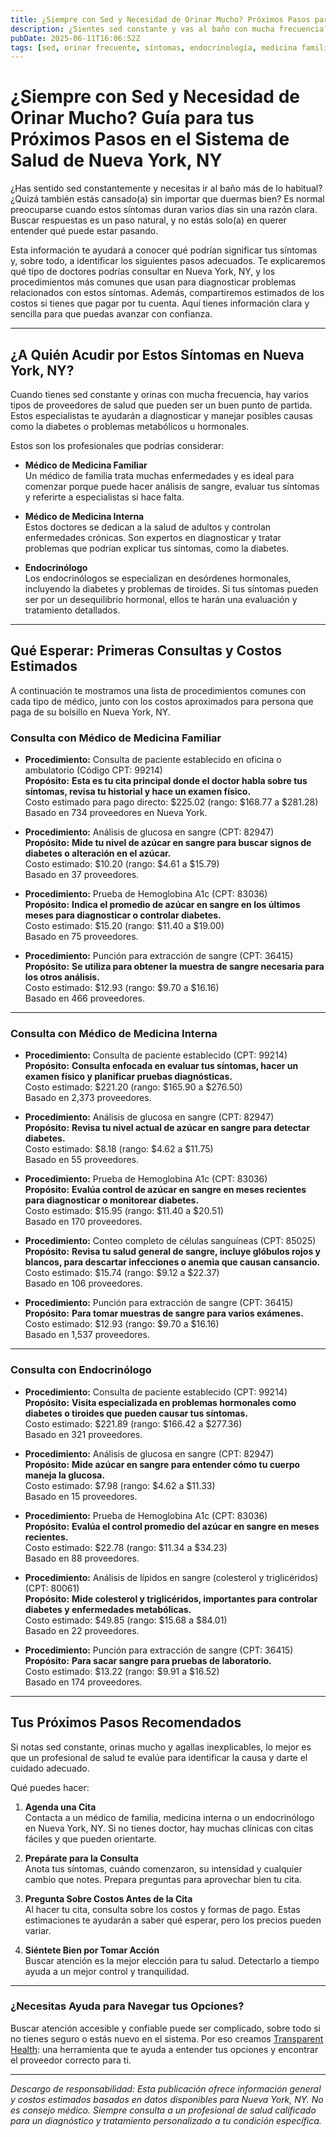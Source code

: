 ```yaml
---
title: ¿Siempre con Sed y Necesidad de Orinar Mucho? Próximos Pasos para tu Cuidado en Nueva York, NY  
description: ¿Sientes sed constante y vas al baño con mucha frecuencia? Aprende a quién acudir y los costos estimados del cuidado en Nueva York, NY.  
pubDate: 2025-06-11T16:06:52Z  
tags: [sed, orinar frecuente, síntomas, endocrinología, medicina familiar, medicina interna, Nueva York, costos de salud]  
---
```


# ¿Siempre con Sed y Necesidad de Orinar Mucho? Guía para tus Próximos Pasos en el Sistema de Salud de Nueva York, NY

¿Has sentido sed constantemente y necesitas ir al baño más de lo habitual? ¿Quizá también estás cansado(a) sin importar que duermas bien? Es normal preocuparse cuando estos síntomas duran varios días sin una razón clara. Buscar respuestas es un paso natural, y no estás solo(a) en querer entender qué puede estar pasando.

Esta información te ayudará a conocer qué podrían significar tus síntomas y, sobre todo, a identificar los siguientes pasos adecuados. Te explicaremos qué tipo de doctores podrías consultar en Nueva York, NY, y los procedimientos más comunes que usan para diagnosticar problemas relacionados con estos síntomas. Además, compartiremos estimados de los costos si tienes que pagar por tu cuenta. Aquí tienes información clara y sencilla para que puedas avanzar con confianza.

---

## ¿A Quién Acudir por Estos Síntomas en Nueva York, NY?

Cuando tienes sed constante y orinas con mucha frecuencia, hay varios tipos de proveedores de salud que pueden ser un buen punto de partida. Estos especialistas te ayudarán a diagnosticar y manejar posibles causas como la diabetes o problemas metabólicos u hormonales.

Estos son los profesionales que podrías considerar:

- **Médico de Medicina Familiar**  
  Un médico de familia trata muchas enfermedades y es ideal para comenzar porque puede hacer análisis de sangre, evaluar tus síntomas y referirte a especialistas si hace falta.

- **Médico de Medicina Interna**  
  Estos doctores se dedican a la salud de adultos y controlan enfermedades crónicas. Son expertos en diagnosticar y tratar problemas que podrían explicar tus síntomas, como la diabetes.

- **Endocrinólogo**  
  Los endocrinólogos se especializan en desórdenes hormonales, incluyendo la diabetes y problemas de tiroides. Si tus síntomas pueden ser por un desequilibrio hormonal, ellos te harán una evaluación y tratamiento detallados.

---

## Qué Esperar: Primeras Consultas y Costos Estimados

A continuación te mostramos una lista de procedimientos comunes con cada tipo de médico, junto con los costos aproximados para persona que paga de su bolsillo en Nueva York, NY.

### Consulta con Médico de Medicina Familiar

- **Procedimiento:** Consulta de paciente establecido en oficina o ambulatorio (Código CPT: 99214)  
  **Propósito:** **Esta es tu cita principal donde el doctor habla sobre tus síntomas, revisa tu historial y hace un examen físico.**  
  Costo estimado para pago directo: $225.02 (rango: $168.77 a $281.28)  
  Basado en 734 proveedores en Nueva York.

- **Procedimiento:** Análisis de glucosa en sangre (CPT: 82947)  
  **Propósito:** **Mide tu nivel de azúcar en sangre para buscar signos de diabetes o alteración en el azúcar.**  
  Costo estimado: $10.20 (rango: $4.61 a $15.79)  
  Basado en 37 proveedores.

- **Procedimiento:** Prueba de Hemoglobina A1c (CPT: 83036)  
  **Propósito:** **Indica el promedio de azúcar en sangre en los últimos meses para diagnosticar o controlar diabetes.**  
  Costo estimado: $15.20 (rango: $11.40 a $19.00)  
  Basado en 75 proveedores.

- **Procedimiento:** Punción para extracción de sangre (CPT: 36415)  
  **Propósito:** **Se utiliza para obtener la muestra de sangre necesaria para los otros análisis.**  
  Costo estimado: $12.93 (rango: $9.70 a $16.16)  
  Basado en 466 proveedores.

---

### Consulta con Médico de Medicina Interna

- **Procedimiento:** Consulta de paciente establecido (CPT: 99214)  
  **Propósito:** **Consulta enfocada en evaluar tus síntomas, hacer un examen físico y planificar pruebas diagnósticas.**  
  Costo estimado: $221.20 (rango: $165.90 a $276.50)  
  Basado en 2,373 proveedores.

- **Procedimiento:** Análisis de glucosa en sangre (CPT: 82947)  
  **Propósito:** **Revisa tu nivel actual de azúcar en sangre para detectar diabetes.**  
  Costo estimado: $8.18 (rango: $4.62 a $11.75)  
  Basado en 55 proveedores.

- **Procedimiento:** Prueba de Hemoglobina A1c (CPT: 83036)  
  **Propósito:** **Evalúa control de azúcar en sangre en meses recientes para diagnosticar o monitorear diabetes.**  
  Costo estimado: $15.95 (rango: $11.40 a $20.51)  
  Basado en 170 proveedores.

- **Procedimiento:** Conteo completo de células sanguíneas (CPT: 85025)  
  **Propósito:** **Revisa tu salud general de sangre, incluye glóbulos rojos y blancos, para descartar infecciones o anemia que causan cansancio.**  
  Costo estimado: $15.74 (rango: $9.12 a $22.37)  
  Basado en 106 proveedores.

- **Procedimiento:** Punción para extracción de sangre (CPT: 36415)  
  **Propósito:** **Para tomar muestras de sangre para varios exámenes.**  
  Costo estimado: $12.93 (rango: $9.70 a $16.16)  
  Basado en 1,537 proveedores.

---

### Consulta con Endocrinólogo

- **Procedimiento:** Consulta de paciente establecido (CPT: 99214)  
  **Propósito:** **Visita especializada en problemas hormonales como diabetes o tiroides que pueden causar tus síntomas.**  
  Costo estimado: $221.89 (rango: $166.42 a $277.36)  
  Basado en 321 proveedores.

- **Procedimiento:** Análisis de glucosa en sangre (CPT: 82947)  
  **Propósito:** **Mide azúcar en sangre para entender cómo tu cuerpo maneja la glucosa.**  
  Costo estimado: $7.98 (rango: $4.62 a $11.33)  
  Basado en 15 proveedores.

- **Procedimiento:** Prueba de Hemoglobina A1c (CPT: 83036)  
  **Propósito:** **Evalúa el control promedio del azúcar en sangre en meses recientes.**  
  Costo estimado: $22.78 (rango: $11.34 a $34.23)  
  Basado en 88 proveedores.

- **Procedimiento:** Análisis de lípidos en sangre (colesterol y triglicéridos) (CPT: 80061)  
  **Propósito:** **Mide colesterol y triglicéridos, importantes para controlar diabetes y enfermedades metabólicas.**  
  Costo estimado: $49.85 (rango: $15.68 a $84.01)  
  Basado en 22 proveedores.

- **Procedimiento:** Punción para extracción de sangre (CPT: 36415)  
  **Propósito:** **Para sacar sangre para pruebas de laboratorio.**  
  Costo estimado: $13.22 (rango: $9.91 a $16.52)  
  Basado en 174 proveedores.

---

## Tus Próximos Pasos Recomendados

Si notas sed constante, orinas mucho y agallas inexplicables, lo mejor es que un profesional de salud te evalúe para identificar la causa y darte el cuidado adecuado.

Qué puedes hacer:

1. **Agenda una Cita**  
   Contacta a un médico de familia, medicina interna o un endocrinólogo en Nueva York, NY. Si no tienes doctor, hay muchas clínicas con citas fáciles y que pueden orientarte.

2. **Prepárate para la Consulta**  
   Anota tus síntomas, cuándo comenzaron, su intensidad y cualquier cambio que notes. Prepara preguntas para aprovechar bien tu cita.

3. **Pregunta Sobre Costos Antes de la Cita**  
   Al hacer tu cita, consulta sobre los costos y formas de pago. Estas estimaciones te ayudarán a saber qué esperar, pero los precios pueden variar.

4. **Siéntete Bien por Tomar Acción**  
   Buscar atención es la mejor elección para tu salud. Detectarlo a tiempo ayuda a un mejor control y tranquilidad.

---

### ¿Necesitas Ayuda para Navegar tus Opciones?

Buscar atención accesible y confiable puede ser complicado, sobre todo si no tienes seguro o estás nuevo en el sistema. Por eso creamos [Transparent Health](https://transparenthealth.ai): una herramienta que te ayuda a entender tus opciones y encontrar el proveedor correcto para ti.

---

*Descargo de responsabilidad: Esta publicación ofrece información general y costos estimados basados en datos disponibles para Nueva York, NY. No es consejo médico. Siempre consulta a un profesional de salud calificado para un diagnóstico y tratamiento personalizado a tu condición específica.*